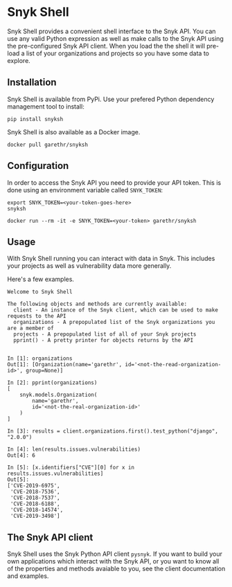 # Snyk Shell

Snyk Shell provides a convenient shell interface to the Snyk API. You can
use any valid Python expression as well as make calls to the Snyk API using
the pre-configured Snyk API client. When you load the the shell it will
pre-load a list of your organizations and projects so you have some data to explore.

## Installation

Snyk Shell is available from PyPi. Use your prefered Python dependency management tool to install:

```
pip install snyksh
```

Snyk Shell is also available as a Docker image.

```
docker pull garethr/snyksh
```

## Configuration

In order to access the Snyk API you need to provide your API token. This is done using
an environment variable called `SNYK_TOKEN`:

```
export SNYK_TOKEN=<your-token-goes-here>
snyksh
```

```
docker run --rm -it -e SNYK_TOKEN=<your-token> garethr/snyksh
```

## Usage

With Snyk Shell running you can interact with data in Snyk. This includes your projects as
well as vulnerability data more generally.

Here's a few examples.

```ipython
Welcome to Snyk Shell

The following objects and methods are currently available:
  client - An instance of the Snyk client, which can be used to make requests to the API
  organizations - A prepopulated list of the Snyk organizations you are a member of
  projects - A prepopulated list of all of your Snyk projects
  pprint() - A pretty printer for objects returns by the API


In [1]: organizations
Out[1]: [Organization(name='garethr', id='<not-the-read-organization-id>', group=None)]

In [2]: pprint(organizations)
[
    snyk.models.Organization(
        name='garethr',
        id='<not-the-real-organization-id>'
    )
]

In [3]: results = client.organizations.first().test_python("django", "2.0.0")

In [4]: len(results.issues.vulnerabilities)
Out[4]: 6

In [5]: [x.identifiers["CVE"][0] for x in results.issues.vulnerabilities]
Out[5]:
['CVE-2019-6975',
 'CVE-2018-7536',
 'CVE-2018-7537',
 'CVE-2018-6188',
 'CVE-2018-14574',
 'CVE-2019-3498']
```

## The Snyk API client

Snyk Shell uses the Snyk Python API client `pysnyk`. If you want to build your own applications
which interact with the Snyk API, or you want to know all of the properties and methods avaiable
to you, see the client documentation and examples.


